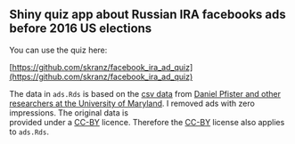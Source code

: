## Shiny quiz app about Russian IRA facebooks ads before 2016 US elections

You can use the quiz here:

[https://github.com/skranz/facebook_ira_ad_quiz](https://github.com/skranz/facebook_ira_ad_quiz)

The data in `ads.Rds` is based on the [csv data](https://mith.umd.edu/irads/data/')
from [Daniel Pfister and other researchers at the University of Maryland](https://mith.umd.edu/irads/about). 
I removed ads with zero impressions. The original data is  
provided under a [CC-BY](https://creativecommons.org/licenses/by/4.0/) licence. Therefore the [CC-BY](https://creativecommons.org/licenses/by/4.0/) license also applies to `ads.Rds`.
